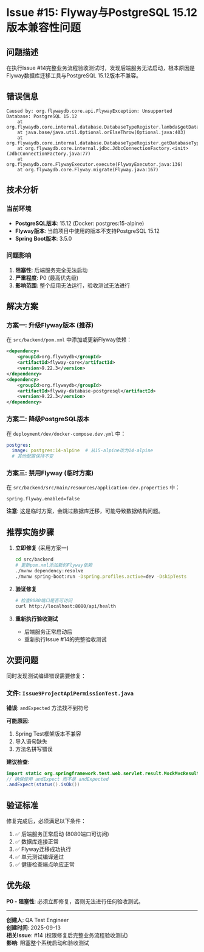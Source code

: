 # Issue #15: Flyway与PostgreSQL 15.12版本兼容性问题

## 问题描述

在执行Issue #14完整业务流程验收测试时，发现后端服务无法启动，根本原因是Flyway数据库迁移工具与PostgreSQL 15.12版本不兼容。

## 错误信息

```
Caused by: org.flywaydb.core.api.FlywayException: Unsupported Database: PostgreSQL 15.12
	at org.flywaydb.core.internal.database.DatabaseTypeRegister.lambda$getDatabaseTypeForConnection$7(DatabaseTypeRegister.java:122)
	at java.base/java.util.Optional.orElseThrow(Optional.java:403)
	at org.flywaydb.core.internal.database.DatabaseTypeRegister.getDatabaseTypeForConnection(DatabaseTypeRegister.java:122)
	at org.flywaydb.core.internal.jdbc.JdbcConnectionFactory.<init>(JdbcConnectionFactory.java:77)
	at org.flywaydb.core.FlywayExecutor.execute(FlywayExecutor.java:136)
	at org.flywaydb.core.Flyway.migrate(Flyway.java:167)
```

## 技术分析

### 当前环境
- **PostgreSQL版本**: 15.12 (Docker: postgres:15-alpine)
- **Flyway版本**: 当前项目中使用的版本不支持PostgreSQL 15.12
- **Spring Boot版本**: 3.5.0

### 问题影响
1. **阻塞性**: 后端服务完全无法启动
2. **严重程度**: P0 (最高优先级)
3. **影响范围**: 整个应用无法运行，验收测试无法进行

## 解决方案

### 方案一: 升级Flyway版本 (推荐)

在 `src/backend/pom.xml` 中添加或更新Flyway依赖：

```xml
<dependency>
    <groupId>org.flywaydb</groupId>
    <artifactId>flyway-core</artifactId>
    <version>9.22.3</version>
</dependency>
<dependency>
    <groupId>org.flywaydb</groupId>
    <artifactId>flyway-database-postgresql</artifactId>
    <version>9.22.3</version>
</dependency>
```

### 方案二: 降级PostgreSQL版本

在 `deployment/dev/docker-compose.dev.yml` 中：

```yaml
postgres:
  image: postgres:14-alpine  # 从15-alpine改为14-alpine
  # 其他配置保持不变
```

### 方案三: 禁用Flyway (临时方案)

在 `src/backend/src/main/resources/application-dev.properties` 中：

```properties
spring.flyway.enabled=false
```

**注意**: 这是临时方案，会跳过数据库迁移，可能导致数据结构问题。

## 推荐实施步骤

1. **立即修复** (采用方案一)
   ```bash
   cd src/backend
   # 更新pom.xml添加新的Flyway依赖
   ./mvnw dependency:resolve
   ./mvnw spring-boot:run -Dspring.profiles.active=dev -DskipTests
   ```

2. **验证修复**
   ```bash
   # 检查8080端口是否可访问
   curl http://localhost:8080/api/health
   ```

3. **重新执行验收测试**
   - 后端服务正常启动后
   - 重新执行Issue #14的完整验收测试

## 次要问题

同时发现测试编译错误需要修复：

### 文件: `Issue9ProjectApiPermissionTest.java`
**错误**: `andExpected` 方法找不到符号

**可能原因**:
1. Spring Test框架版本不兼容
2. 导入语句缺失
3. 方法名拼写错误

**建议检查**:
```java
import static org.springframework.test.web.servlet.result.MockMvcResultMatchers.*;
// 确保使用 andExpect 而不是 andExpected
.andExpect(status().isOk())
```

## 验证标准

修复完成后，必须满足以下条件：

1. ✅ 后端服务正常启动 (8080端口可访问)
2. ✅ 数据库连接正常
3. ✅ Flyway迁移成功执行
4. ✅ 单元测试编译通过
5. ✅ 健康检查端点响应正常

## 优先级

**P0 - 阻塞性**: 必须立即修复，否则无法进行任何验收测试。

---

**创建人**: QA Test Engineer  
**创建时间**: 2025-09-13  
**相关Issue**: #14 (权限修复后完整业务流程验收测试)  
**影响**: 阻塞整个系统启动和验收测试